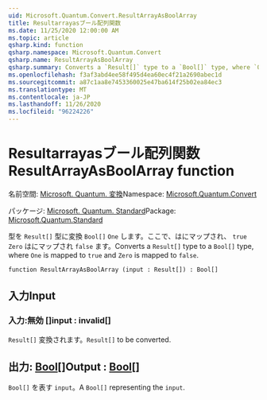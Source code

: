 ```yaml
---
uid: Microsoft.Quantum.Convert.ResultArrayAsBoolArray
title: Resultarrayasブール配列関数
ms.date: 11/25/2020 12:00:00 AM
ms.topic: article
qsharp.kind: function
qsharp.namespace: Microsoft.Quantum.Convert
qsharp.name: ResultArrayAsBoolArray
qsharp.summary: Converts a `Result[]` type to a `Bool[]` type, where `One` is mapped to `true` and `Zero` is mapped to `false`.
ms.openlocfilehash: f3af3abd4ee58f495d4ea60ec4f21a2690abec1d
ms.sourcegitcommit: a87c1aa8e7453360025e47ba614f25b02ea84ec3
ms.translationtype: MT
ms.contentlocale: ja-JP
ms.lasthandoff: 11/26/2020
ms.locfileid: "96224226"
---
```

# <a name="resultarrayasboolarray-function"></a><span data-ttu-id="039a8-102">Resultarrayasブール配列関数</span><span class="sxs-lookup"><span data-stu-id="039a8-102">ResultArrayAsBoolArray function</span></span>

<span data-ttu-id="039a8-103">名前空間: [Microsoft. Quantum. 変換](xref:Microsoft.Quantum.Convert)</span><span class="sxs-lookup"><span data-stu-id="039a8-103">Namespace: [Microsoft.Quantum.Convert](xref:Microsoft.Quantum.Convert)</span></span>

<span data-ttu-id="039a8-104">パッケージ: [Microsoft. Quantum. Standard](https://nuget.org/packages/Microsoft.Quantum.Standard)</span><span class="sxs-lookup"><span data-stu-id="039a8-104">Package: [Microsoft.Quantum.Standard](https://nuget.org/packages/Microsoft.Quantum.Standard)</span></span>


<span data-ttu-id="039a8-105">型を `Result[]` 型に変換 `Bool[]` `One` します。ここで、はにマップされ、 `true` `Zero` はにマップされ `false` ます。</span><span class="sxs-lookup"><span data-stu-id="039a8-105">Converts a `Result[]` type to a `Bool[]` type, where `One` is mapped to `true` and `Zero` is mapped to `false`.</span></span>

```qsharp
function ResultArrayAsBoolArray (input : Result[]) : Bool[]
```


## <a name="input"></a><span data-ttu-id="039a8-106">入力</span><span class="sxs-lookup"><span data-stu-id="039a8-106">Input</span></span>

### <a name="input--__invalidresult__"></a><span data-ttu-id="039a8-107">入力:__無効 <Result>__[]</span><span class="sxs-lookup"><span data-stu-id="039a8-107">input : __invalid<Result>__[]</span></span>

<span data-ttu-id="039a8-108">`Result[]` 変換されます。</span><span class="sxs-lookup"><span data-stu-id="039a8-108">`Result[]` to be converted.</span></span>



## <a name="output--bool"></a><span data-ttu-id="039a8-109">出力: [Bool](xref:microsoft.quantum.lang-ref.bool)[]</span><span class="sxs-lookup"><span data-stu-id="039a8-109">Output : [Bool](xref:microsoft.quantum.lang-ref.bool)[]</span></span>

<span data-ttu-id="039a8-110">`Bool[]` を表す `input`。</span><span class="sxs-lookup"><span data-stu-id="039a8-110">A `Bool[]` representing the `input`.</span></span>